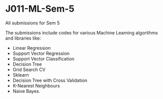 # J011-ML-Sem-5
All submissions for Sem 5

The submissions include codes for various Machine Learning algorithms and libraries like:
- Linear Regression
- Support Vector Regression
- Support Vector Classification
- Decision Tree
- Grid Search CV
- Sklearn
- Decision Tree with Cross Validation
- K-Nearest Neighbours
- Naive Bayes.

